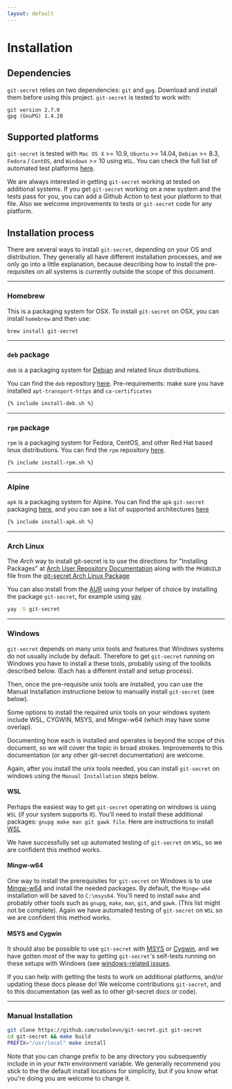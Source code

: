 ```yaml
---
layout: default
---
```


# Installation

## Dependencies

`git-secret` relies on two dependencies: `git` and `gpg`. Download and install them before using this project. `git-secret` is tested to work with:

```
git version 2.7.0
gpg (GnuPG) 1.4.20
```

## Supported platforms

`git-secret` is tested with `Mac OS X` >= 10.9, `Ubuntu` >= 14.04, `Debian` >= 8.3, `Fedora` / `CentOS`, and `Windows` >= 10 using `WSL`.
You can check the full list of automated test platforms
[here](https://github.com/sobolevn/git-secret/blob/master/.github/workflows/test.yml).

We are always interested in getting `git-secret` working at tested on additional systems.
If you get `git-secret` working on a new system and the tests pass for you, 
you can add a Github Action to test your platform to that file. 
Also we welcome improvements to tests or `git-secret` code for any platform.

## Installation process

There are several ways to install `git-secret`, depending on your OS and distribution.
They generally all have different installation processes, and we only go into 
a little explanation, because describing how to install the pre-requisites on all
systems is currently outside the scope of this document.

---

### Homebrew

This is a packaging system for OSX. To install `git-secret` on OSX, you can install
`homebrew` and then use:

`brew install git-secret`

---

### `deb` package

`deb` is a packaging system for [Debian](https://www.debian.org/) and related linux
distributions.

You can find the `deb` repository [here](https://gitsecret.jfrog.io/artifactory/git-secret-deb/).
Pre-requirements: make sure you have installed `apt-transport-https` and `ca-certificates`

```bash
{% include install-deb.sh %}
```

---

### `rpm` package

`rpm` is a packaging system for Fedora, CentOS, and other Red Hat based linux distributions.
You can find the `rpm` repository [here](https://gitsecret.jfrog.io/artifactory/git-secret-rpm/).

```bash
{% include install-rpm.sh %}
```

---

### Alpine

`apk` is a packaging system for Alpine.
You can find the `apk` `git-secret` packaging 
[here](https://gitsecret.jfrog.io/artifactory/git-secret-apk/),
and you can see a list of supported architectures 
[here](https://github.com/sobolevn/git-secret/blob/master/utils/apk/meta.sh)

```bash
{% include install-apk.sh %}
```

---

### Arch Linux

The _Arch_ way to install git-secret is to use the directions for
"Installing Packages" at [Arch User Repository Documentation](https://wiki.archlinux.org/index.php/Arch_User_Repository#Installing_packages)
along with the `PKGBUILD` file from the [git-secret Arch Linux Package](https://aur.archlinux.org/packages/git-secret/)

You can also install from the [AUR](https://aur.archlinux.org/) using your helper of choice by
installing the package `git-secret`, for example using [yay](https://github.com/Jguer/yay)

```bash
yay -S git-secret
```

---

### Windows

`git-secret` depends on many unix tools and features that Windows systems do not usually
include by default.  Therefore to get `git-secret` running on Windows you have to 
install a these tools, probably using of the toolkits described below. 
(Each has a different install and setup process).

Then, once the pre-requisite unix tools are installed,
you can use the Manual Installation instructione below to 
manually install `git-secret` (see below).  

Some options to install the required unix tools on your windows system include
WSL, CYGWIN, MSYS, and Mingw-w64 (which may have some overlap).

Documenting how each is installed and operates is beyond the scope of this document, 
so we will cover the topic in broad strokes. Improvements to this documentation
(or any other git-secret documentation) are welcome. 

Again, after you install the unix tools needed, you can install 
`git-secret` on windows using the `Manual Installation` steps below.

#### WSL

Perhaps the easiest way to get `git-secret` operating on windows is using `WSL`
(if your system supports it). 
You'll need to install these additional packages: `gnupg make man git gawk file`.
Here are instructions to install [WSL](https://docs.microsoft.com/en-us/windows/wsl/install)

We have successfully set up automated testing of `git-secret` on `WSL`, 
so we are confident this method works.

#### Mingw-w64

One way to install the prerequisites for `git-secret` on Windows is to use 
[Mingw-w64](https://www.mingw-w64.org/) and install the needed packages.
By default, the `Mingw-w64` installation will be saved to `C:\msys64`. You'll need to 
install `make` and probably other tools such as `gnupg`, `make`, `man`, `git`, and `gawk`. 
(This list might not be complete). Again we have automated testing of `git-secret` on `WSL`
so we are confident this method works.

#### MSYS and Cygwin

It should also be possible to use `git-secret` with [MSYS](https://www.msys2.org/)
or [Cygwin](https://www.cygwin.com/), and we have gotten _most_ of the way to getting
`git-secret`'s self-tests running on these setups with Windows (see 
[windows-related issues](https://github.com/sobolevn/git-secret/issues?q=is%3Aissue+is%3Aopen+windows).

If you can help with getting the tests to work on additional platforms, and/or updating
these docs please do!  We welcome contributions `git-secret`, and to this documentation 
(as well as to other git-secret docs or code).

---

### Manual Installation

```bash
git clone https://github.com/sobolevn/git-secret.git git-secret
cd git-secret && make build
PREFIX="/usr/local" make install
```

Note that you can change prefix to be any directory you subsequently include in in your `PATH`
environment variable. We generally recommend you stick to the the default 
install locations for simplicity, but if you know what you're doing you are welcome to change it.

